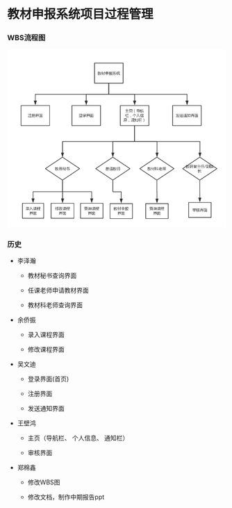 ﻿# 教材申报系统项目过程管理


### WBS流程图

![WBS流程图](WBS.png)


### 历史

- 李泽瀚
    + 教材秘书查询界面

    + 任课老师申请教材界面

    + 教材科老师查询界面

- 余侨振
    + 录入课程界面

    + 修改课程界面

- 吴文迪
    + 登录界面(首页)

    + 注册界面

    + 发送通知界面

- 王壁鸿
    + 主页（导航栏、 个人信息、 通知栏）

    + 审核界面

- 郑棉鑫
    + 修改WBS图

    + 修改文档，制作中期报告ppt
